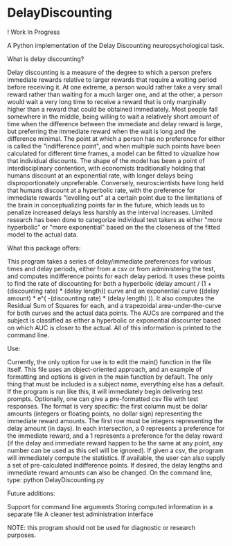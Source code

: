 # DelayDiscounting
! Work In Progress

A Python implementation of the Delay Discounting neuropsychological task.


What is delay discounting?

Delay discounting is a measure of the degree to which a person prefers immediate rewards
relative to larger rewards that require a waiting period before receiving it. At one extreme,
a person would rather take a very small reward rather than waiting for a much larger one,
and at the other, a person would wait a very long time to receive a reward that is only
marginally higher than a reward that could be obtained immediately. Most people fall somewhere
in the middle, being willing to wait a relatively short amount of time when the difference
between the immediate and delay reward is large, but preferring the immediate reward when the
wait is long and the difference minimal. The point at which a person has no preference for either
is called the "indifference point", and when multiple such points have been calculated for
different time frames, a model can be fitted to vizualize how that individual discounts. The
shape of the model has been a point of interdisciplinary contention, with economists
traditionally holding that humans discount at an exponential rate, with longer delays being
disproportionately unpreferable. Conversely, neuroscientists have long held that humans discount
at a hyperbolic rate, with the preference for immediate rewards "levelling out" at a certain
point due to the limitations of the brain in conceptualizing points far in the future, which
leads us to penalize increased delays less harshly as the interval increases. Limited research
has been done to categorize individual test takers as either "more hyperbolic" or "more exponential"
based on the the closeness of the fitted model to the actual data.


What this package offers:

This program takes a series of delay/immediate preferences for various times and delay periods,
either from a csv or from administering the test, and computes indifference points for each
delay period. It uses these points to find the rate of discounting for both a hyperbolic
(delay amount / (1 + (discounting rate) * (delay length)) curve and an exponential curve
((delay amount) * e^( -(discounting rate) * (delay length) )). It also computes the
Residual Sum of Squares for each, and a trapezoidal area-under-the-curve for both
curves and the actual data points. The AUCs are compared and the subject is classified
as either a hyperbolic or exponential discounter based on which AUC is closer to the actual.
All of this information is printed to the command line.


Use:

Currently, the only option for use is to edit the main() function in the file itself. This
file uses an object-oriented approach, and an example of formatting and options is given
in the main function by default. The only thing that must be included is a subject name,
everything else has a default. If the program is run like this, it will immediately begin
delivering test prompts. Optionally, one can give a pre-formatted csv file with test responses.
The format is very specific: the first column must be dollar amounts (integers or floating points,
no dollar sign) representing the immediate reward amounts. The first row must be integers
representing the delay amount (in days). In each intersection, a 0 represents a preference
for the immediate reward, and a 1 represents a preference for the delay reward (if the delay
and immediate reward happen to be the same at any point, any number can be used as this cell
will be ignored). If given a csv, the program will immediately compute the statistics. If available,
the user can also supply a set of pre-calculated indifference points. If desired, the delay lengths
and immediate reward amounts can also be changed.
On the command line, type:
python DelayDiscounting.py


Future additions:

Support for command line arguments
Storing computed information in a separate file
A cleaner test administration interface


NOTE: this program should not be used for diagnostic or research purposes.
